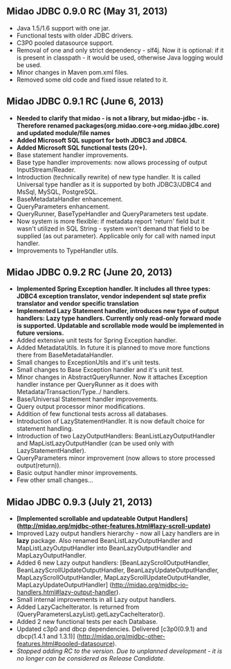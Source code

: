 ## Midao JDBC 0.9.0 RC (May 31, 2013)
 - Java 1.5/1.6 support with one jar.
 - Functional tests with older JDBC drivers.
 - C3P0 pooled datasource support.
 - Removal of one and only strict dependency - slf4j. Now it is optional: if it is present in classpath - it would be used, otherwise Java logging would be used.
 - Minor changes in Maven pom.xml files.
 - Removed some old code and fixed issue related to it.
 
## Midao JDBC 0.9.1 RC (June 6, 2013)
 - **Needed to clarify that midao - is not a library, but midao-jdbc - is. Therefore renamed packages(org.midao.core->org.midao.jdbc.core) and updated module/file names**
 - **Added Microsoft SQL support for both JDBC3 and JDBC4.**
 - **Added Microsoft SQL functional tests (20+).**
 - Base statement handler improvements.
 - Base type handler improvements: now allows processing of output InputStream/Reader.
 - Introduction (technically rewrite) of new type handler. It is called Universal type handler as it is supported by both JDBC3/JDBC4 and MsSql, MySQL, PostgreSQL.
 - BaseMetadataHandler enhancement.
 - QueryParameters enhancement.
 - QueryRunner, BaseTypeHandler and QueryParameters test update.
 - Now system is more flexible: if metadata report 'return' field but it wasn't utilized in SQL String - system won't demand that field to be supplied (as out parameter). Applicable only for call with named input handler.
 - Improvements to TypeHandler utils.
 
## Midao JDBC 0.9.2 RC (June 20, 2013)
 - **Implemented Spring Exception handler. It includes all three types: JDBC4 exception translator, vendor independent sql state prefix translator and vendor specific translation**
 - **Implemented Lazy Statement handler, introduces new type of output handlers: Lazy type handlers. Currently only read-only forward mode is supported. Updatable and scrollable mode would be implemented in future versions.**
 - Added extensive unit tests for Spring Exception handler.
 - Added MetadataUtils. In future it is planned to move more functions there from BaseMetadataHandler.
 - Small changes to ExceptionUtils and it's unit tests.
 - Small changes to Base Exception handler and it's unit test.
 - Minor changes in AbstractQueryRunner. Now it attaches Exception handler instance per QueryRunner as it does with Metadata/Transaction/Type../ handlers.
 - Base/Universal Statement handler improvements.
 - Query output processor minor modifications.
 - Addition of few functional tests across all databases.
 - Introduction of LazyStatementHandler. It is now default choice for statement handling.
 - Introduction of two LazyOutputHandlers: BeanListLazyOutputHandler and MapListLazyOutputHandler (can be used only with LazyStatementHandler).
 - QueryParameters minor improvement (now allows to store processed output(return)).
 - Basic output handler minor improvements.
 - Few other small changes...
 
## Midao JDBC 0.9.3 (July 21, 2013)
 - **[Implemented scrollable and updateable Output Handlers] (http://midao.org/mjdbc-other-features.html#lazy-scroll-update)**
 - Improved Lazy output handlers hierarchy - now all Lazy handlers are in **lazy** package. Also renamed BeanListLazyOutputHandler and MapListLazyOutputHandler into BeanLazyOutputHandler and MapLazyOutputHandler.
 - Added 6 new Lazy output handlers: [BeanLazyScrollOutputHandler, BeanLazyScrollUpdateOutputHandler, BeanLazyUpdateOutputHandler, MapLazyScrollOutputHandler, MapLazyScrollUpdateOutputHandler, MapLazyUpdateOutputHandler] (http://midao.org/mjdbc-io-handlers.html#lazy-output-handler).
 - Small internal improvements in all Lazy output handlers.
 - Added LazyCacheIterator. Is returned from (QueryParametersLazyList).getLazyCacheIterator().
 - Added 2 new functional tests per each Database.
 - Updated c3p0 and dbcp dependencies. Delivered [c3p0(0.9.1) and dbcp(1.4.1 and 1.3.1)] (http://midao.org/mjdbc-other-features.html#pooled-datasource).
 - _Stopped adding RC to the version. Due to unplanned development - it is no longer can be considered as Release Candidate._